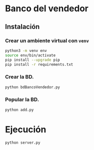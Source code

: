 # Banco del vendedor

## Instalación

### Crear un ambiente virtual con `venv`
```bash
python3 -m venv env
source env/bin/activate
pip install --upgrade pip
pip install -r requirements.txt
```

### Crear la BD.
```bash
python bdBancoVendedor.py
```

### Popular la BD.
```bash
python add.py
```

# Ejecución
```bash
python server.py
```
